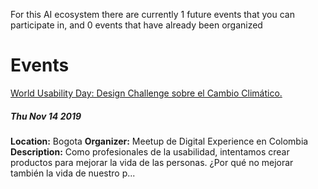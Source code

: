 <!-- TITLE: Global Events -->
<!-- SUBTITLE: A quick summary of Global Events -->


 For this AI ecosystem there are currently 1 future events that you can participate in, and 0 events that have already been organized 

# Events
<div class=events>

[World Usability Day:  Design Challenge sobre el Cambio Climático. ](https://www.meetup.com/Digital-Experience-Colombia/events/266105801/)
##### Thu Nov 14 2019
**Location:** Bogota
**Organizer:** Meetup de Digital Experience en Colombia
**Description:** Como profesionales de la usabilidad, intentamos crear productos para mejorar la vida de las personas. ¿Por qué no mejorar también la vida de nuestro p...


</div>

